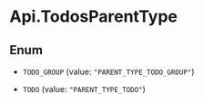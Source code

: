 # Api.TodosParentType

## Enum


* `TODO_GROUP` (value: `"PARENT_TYPE_TODO_GROUP"`)

* `TODO` (value: `"PARENT_TYPE_TODO"`)


